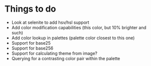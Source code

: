# Things to do

* Look at selenite to add hsv/hsl support
* Add color modification capabilities (this color, but 10% brighter and such)
* Add color lookup in palettes (palette color closest to this one)
* Support for base25
* Support for base256
* Support for calculating theme from image?
* Querying for a contrasting color pair within the palette
